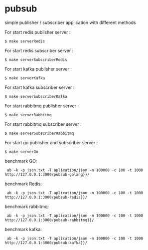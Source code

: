 # pubsub
simple publisher / subscriber application with different methods 


For start redis publisher server :
```
$ make serverRedis
```

For start redis subscriber server :
```
$ make serverSubscriberRedis
```

For start kafka publisher server :
```
$ make serverKafka
```

For start kafka subscriber server :
```
$ make serverSubscriberKafka
```

For start rabbitmq publisher server :
```
$ make serverRabbitmq
```

For start rabbitmq subscriber server :
```
$ make serverSubscriberRabbitmq
```

For start go publisher and subscriber server :
```
$ make serverGo
```

benchmark GO:
```
 ab -k -p json.txt -T aplication/json -n 100000 -c 100 -t 1000  http://127.0.0.1:3000/pubsub-golang}}/
```

benchmark Redis:
```
 ab -k -p json.txt -T aplication/json -n 100000 -c 100 -t 1000  http://127.0.0.1:3000/pubsub-redis}}/
```

benchmark rabbitmq:
```
 ab -k -p json.txt -T aplication/json -n 100000 -c 100 -t 1000  http://127.0.0.1:3000/pubsub-rabbitmq}}/
```


benchmark kafka:
```
 ab -k -p json.txt -T aplication/json -n 100000 -c 100 -t 1000  http://127.0.0.1:3000/pubsub-kafka}}/
```

